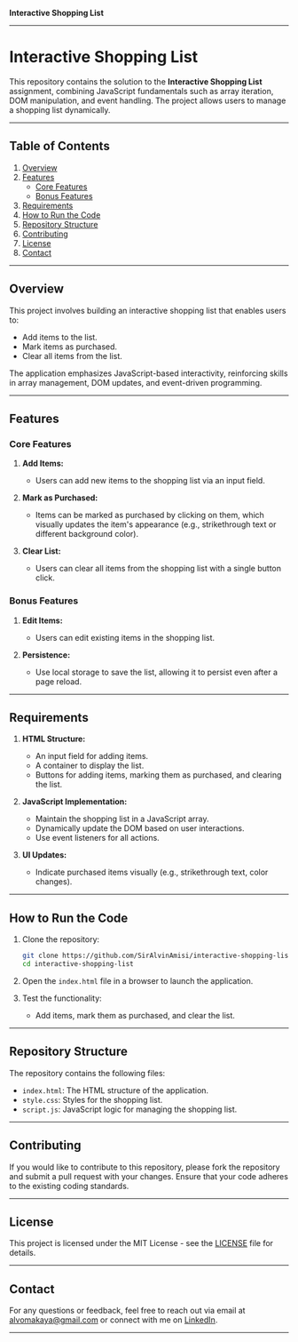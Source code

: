 **Interactive Shopping List** 

---

# Interactive Shopping List  

This repository contains the solution to the **Interactive Shopping List** assignment, combining JavaScript fundamentals such as array iteration, DOM manipulation, and event handling. The project allows users to manage a shopping list dynamically.  

---  

## Table of Contents  
1. [Overview](#overview)  
2. [Features](#features)  
   - [Core Features](#core-features)  
   - [Bonus Features](#bonus-features)  
3. [Requirements](#requirements)  
4. [How to Run the Code](#how-to-run-the-code)  
5. [Repository Structure](#repository-structure)  
6. [Contributing](#contributing)  
7. [License](#license)  
8. [Contact](#contact)  

---  

## Overview  

This project involves building an interactive shopping list that enables users to:  
- Add items to the list.  
- Mark items as purchased.  
- Clear all items from the list.  

The application emphasizes JavaScript-based interactivity, reinforcing skills in array management, DOM updates, and event-driven programming.  

---  

## Features  

### Core Features  
1. **Add Items:**  
   - Users can add new items to the shopping list via an input field.  

2. **Mark as Purchased:**  
   - Items can be marked as purchased by clicking on them, which visually updates the item's appearance (e.g., strikethrough text or different background color).  

3. **Clear List:**  
   - Users can clear all items from the shopping list with a single button click.  

### Bonus Features  
1. **Edit Items:**  
   - Users can edit existing items in the shopping list.  

2. **Persistence:**  
   - Use local storage to save the list, allowing it to persist even after a page reload.  

---  

## Requirements  

1. **HTML Structure:**  
   - An input field for adding items.  
   - A container to display the list.  
   - Buttons for adding items, marking them as purchased, and clearing the list.  

2. **JavaScript Implementation:**  
   - Maintain the shopping list in a JavaScript array.  
   - Dynamically update the DOM based on user interactions.  
   - Use event listeners for all actions.  

3. **UI Updates:**  
   - Indicate purchased items visually (e.g., strikethrough text, color changes).  

---  

## How to Run the Code  

1. Clone the repository:  
   ```bash  
   git clone https://github.com/SirAlvinAmisi/interactive-shopping-list.git  
   cd interactive-shopping-list  
   ```  

2. Open the `index.html` file in a browser to launch the application.  

3. Test the functionality:  
   - Add items, mark them as purchased, and clear the list.  

---  

## Repository Structure  

The repository contains the following files:  
- `index.html`: The HTML structure of the application.  
- `style.css`: Styles for the shopping list.  
- `script.js`: JavaScript logic for managing the shopping list.  

---  

## Contributing  

If you would like to contribute to this repository, please fork the repository and submit a pull request with your changes. Ensure that your code adheres to the existing coding standards.  

---  

## License  

This project is licensed under the MIT License - see the [LICENSE](LICENSE) file for details.  

---  

## Contact  

For any questions or feedback, feel free to reach out via email at <alvomakaya@gmail.com> or connect with me on [LinkedIn](https://www.linkedin.com/in/AlvinAmisi).  

---  